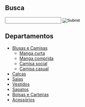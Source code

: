<?php
$cabecalho_title = "Mirror Fashion";
include("cabecalho.php");
?>
<link href='http://fonts.googleapis.com/css?family=PT+Sans|Bad+Script'
rel='stylesheet'>
 <body>
      <div class="container destaque">
         <section class="busca">
         <h2>Busca</h2>
         <form>
         <input type="search">
         <input type="image" src="img/busca.png">
         </form>
         </section><!-- fim .busca -->
         <section class="menu-departamentos">
            <h2>Departamentos</h2>
         <nav>
         <ul> 
            <li>
            <a href="#">Blusas e Camisas</a>
               <ul>
                  <li><a href="#">Manga curta</a></li>
                  <li><a href="#">Manga comprida</a></li>
                  <li><a href="#">Camisa social</a></li>
                  <li><a href="#">Camisa casual</a></li>
               </ul>
            </li>
            <li><a href="#">Calças</a></li>
            <li><a href="#">Saias</a></li>
            <li><a href="#">Vestidos</a></li>
            <li><a href="#">Sapatos</a></li>
            <li><a href="#">Bolsas e Carteiras</a></li>
            <li><a href="#">Acessórios</a></li>
         </ul>
         </nav>
      </section><!-- fim .menu-departamentos -->
      <a href="index.php" class="pause"></a>
      <script>
        var banners = ["img/destaque-home.png", "img/destaque-home-2.png"];
        var bannerAtual = 0;
        function trocaBanner() {
        bannerAtual = (bannerAtual + 1) % 2;
        document.querySelector('.destaque img').src = banners[bannerAtual];
        }
        setInterval(trocaBanner, 4000);

        var timer = setInterval(trocaBanner, 4000);
        var controle = document.querySelector('.pause');
        controle.onclick = function() {
        if (controle.className == 'pause') {
        clearInterval(timer);
        controle.className = 'play';
        } 
        else {
        timer = setInterval(trocaBanner, 4000);
        controle.className = 'pause';
        }
        return false;
        };
      </script>  
      <img src="img/destaque-home.png" alt="Promoção: Big City Night">
      </div><!-- fim .container .destaque -->
      <div class="container paineis">
      <section class="painel novidades ">
         <h2>Novidades</h2>
         <ol>
            <li>
               <a href="casaco.php">
                  <figure>
                     <img src="img/produtos/miniatura1.png">
                  <figcaption>Blazer Flores por R$129,90</figcaption>
                </figure>
               </a>
            </li>
            <li>
               <a href="produto.php">
                  <figure>
                     <img src="img/produtos/miniatura10.png">
                  <figcaption>Blusa Rosa Clara por R$39,90</figcaption>
                </figure>
               </a>
            </li>
            <li>
               <a href="produto.php">
                  <figure>
                     <img src="img/produtos/miniatura14.png">
                  <figcaption>Camisa Jeans por R$49,90</figcaption>
                </figure>
               </a>
            </li>
            <li>
               <a href="produto.php">
                  <figure>
                     <img src="img/produtos/miniatura4.png">
                  <figcaption>Fuzz Cardigan por R$329,90</figcaption>
                </figure>
               </a>
            </li>
            <li>
               <a href="produto.php">
                  <figure>
                     <img src="img/produtos/miniatura5.png">
                  <figcaption>Camiseta Azul Fitness por R$29,90</figcaption>
                </figure>
               </a>
            </li>
            <li>
               <a href="produto.php">
                  <figure>
                     <img src="img/produtos/miniatura9.png">
                  <figcaption>Camisa Flanela por R$99,90</figcaption>
                </figure>
               </a>
            </li>
         </ol>
         <button type="button">Mostra mais</button>
      </section>
      <section class="painel mais-vendidos">
         <h2>Mais Vendidos</h2>
         <ol>
            <li>
               <a href="blusabasic.php">
                  <figure>
                     <img src="img/produtos/miniatura7.png">
                  <figcaption>Blusa Basic Verde por R$19,90</figcaption>
                </figure>
               </a>
            </li>
            <li>
               <a href="produto.php">
                  <figure>
                     <img src="img/produtos/miniatura2.png">
                  <figcaption>Blusa Caveira por R$99,90</figcaption>
                </figure>
               </a>
            </li>
            <li>
               <a href="produto.php">
                  <figure>
                     <img src="img/produtos/miniatura3.png">
                  <figcaption>Casaco Verde por R$89,90</figcaption>
                </figure>
               </a>
            </li>
            <li>
               <a href="produto.php">
                  <figure>
                     <img src="img/produtos/miniatura6.png">
                  <figcaption>Camiseta Rosa Fitness por R$39,90</figcaption>
                </figure>
               </a>
            </li>
            <li>
               <a href="produto.php">
                  <figure>
                     <img src="img/produtos/miniatura15.png">
                  <figcaption>Vestido Jeans por R$129,90</figcaption>
                </figure>
               </a>
            </li>
            <li>
               <a href="produto.php">
                  <figure>
                     <img src="img/produtos/miniatura13.png">
                  <figcaption>Blusa Malha  por R$39,90</figcaption>
                </figure>
               </a>
            </li>
         </ol>
         <button type="button">Mostra mais</button>
         </section>
      </div>
      <script src="js/jquery.js"></script>
      <script src="js/inputmask-plugin.js"></script>
      <script scr="js/home.js"></script>
      <?php include("rodape.php"); ?>
   </body>
</html>
